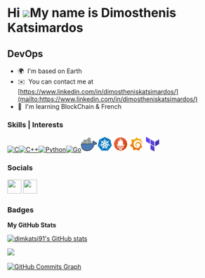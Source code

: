 Hi ![](https://user-images.githubusercontent.com/18350557/176309783-0785949b-9127-417c-8b55-ab5a4333674e.gif)My name is Dimosthenis Katsimardos
===============================================================================================================================================

DevOps
------

* 🌍  I'm based on Earth
* ✉️  You can contact me at  [https://www.linkedin.com/in/dimostheniskatsimardos/](mailto:https://www.linkedin.com/in/dimostheniskatsimardos/)
* 🧠  I'm learning BlockChain & French

### Skills | Interests


<p align="left">
<a href="https://docs.microsoft.com/en-us/cpp/?view=msvc-170" target="_blank" rel="noreferrer"><img src="https://raw.githubusercontent.com/danielcranney/readme-generator/main/public/icons/skills/c-colored.svg" width="36" height="36" alt="C" /></a><a href="https://docs.microsoft.com/en-us/cpp/?view=msvc-170" target="_blank" rel="noreferrer"><img src="https://raw.githubusercontent.com/danielcranney/readme-generator/main/public/icons/skills/cplusplus-colored.svg" width="36" height="36" alt="C++" /></a><a href="https://www.python.org/" target="_blank" rel="noreferrer"><img src="https://raw.githubusercontent.com/danielcranney/readme-generator/main/public/icons/skills/python-colored.svg" width="36" height="36" alt="Python" /></a><a href="https://go.dev/doc/" target="_blank" rel="noreferrer"><img src="https://raw.githubusercontent.com/danielcranney/readme-generator/main/public/icons/skills/go-colored.svg" width="36" height="36" alt="Go" /></a><a href="https://www.docker.com/" target="_blank" rel="noreferrer"><img src="https://raw.githubusercontent.com/dimkatsi91/dimkatsi91.github.io/master/images/icons8-docker.svg" width="36" height="36" alt="Docker" /></a><a href="https://www.kubernetes.io/" target="_blank" rel="noreferrer"><img src="https://raw.githubusercontent.com/dimkatsi91/dimkatsi91.github.io/master/images/icons8-kubernetes.svg" width="36" height="36" alt="Kubernetes" /></a><a href="https://www.prometheus.io/" target="_blank" rel="noreferrer"><img src="https://raw.githubusercontent.com/dimkatsi91/dimkatsi91.github.io/master/images/icons8-prometheus.svg" width="36" height="36" alt="Prometheus" /></a><a href="https://www.grafana.com/" target="_blank" rel="noreferrer"><img src="https://raw.githubusercontent.com/dimkatsi91/dimkatsi91.github.io/master/images/icons8-grafana.svg" width="36" height="36" alt="Grafana" /></a><a href="https://www.terraform.io/" target="_blank" rel="noreferrer"><img src="https://raw.githubusercontent.com/dimkatsi91/dimkatsi91.github.io/master/images/icons8-terraform.svg" width="36" height="36" alt="Terraform" /></a></p>

### Socials<p align="left"> <a href="https://www.github.com/dimkatsi91" target="_blank" rel="noreferrer"><img src="https://raw.githubusercontent.com/danielcranney/readme-generator/main/public/icons/socials/github.svg" width="32" height="32" /></a> <a href="https://www.linkedin.com/in/dimostheniskatsimardos" target="_blank" rel="noreferrer"><img src="https://raw.githubusercontent.com/danielcranney/readme-generator/main/public/icons/socials/linkedin.svg" width="32" height="32" /></a></p>

### Badges

<b>My GitHub Stats</b>

<a href="http://www.github.com/dimkatsi91"><img src="https://github-readme-stats.vercel.app/api?username=dimkatsi91&show_icons=true&hide=&count_private=true&title_color=0891b2&text_color=ffffff&icon_color=0891b2&bg_color=1c1917&hide_border=true&show_icons=true" alt="dimkatsi91's GitHub stats" /></a>

<a href="http://www.github.com/dimkatsi91"><img src="https://github-readme-streak-stats.herokuapp.com/?user=dimkatsi91&stroke=ffffff&background=1c1917&ring=0891b2&fire=0891b2&currStreakNum=ffffff&currStreakLabel=0891b2&sideNums=ffffff&sideLabels=ffffff&dates=ffffff&hide_border=true" /></a>

<a href="http://www.github.com/dimkatsi91"><img src="https://github-readme-activity-graph.cyclic.app/graph?username=dimkatsi91&bg_color=1c1917&color=ffffff&line=0891b2&point=ffffff&area_color=1c1917&area=true&hide_border=true&custom_title=GitHub%20Commits%20Graph" alt="GitHub Commits Graph" /></a>
